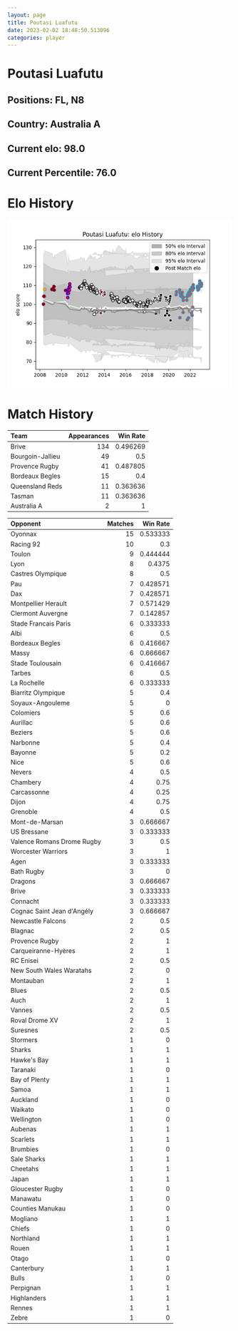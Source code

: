 ```yaml
---  
layout: page  
title: Poutasi Luafutu  
date: 2023-02-02 18:48:50.513096  
categories: player  
---
```

# Poutasi Luafutu

## Positions: FL, N8

## Country: Australia A

## Current elo: 98.0

## Current Percentile: 76.0

# Elo History


![elo history](history_PoutasiLuafutu.png)
# Match History


| Team             |   Appearances |   Win Rate |
|:-----------------|--------------:|-----------:|
| Brive            |           134 |   0.496269 |
| Bourgoin-Jallieu |            49 |   0.5      |
| Provence Rugby   |            41 |   0.487805 |
| Bordeaux Begles  |            15 |   0.4      |
| Queensland Reds  |            11 |   0.363636 |
| Tasman           |            11 |   0.363636 |
| Australia A      |             2 |   1        |

| Opponent                   |   Matches |   Win Rate |
|:---------------------------|----------:|-----------:|
| Oyonnax                    |        15 |   0.533333 |
| Racing 92                  |        10 |   0.3      |
| Toulon                     |         9 |   0.444444 |
| Lyon                       |         8 |   0.4375   |
| Castres Olympique          |         8 |   0.5      |
| Pau                        |         7 |   0.428571 |
| Dax                        |         7 |   0.428571 |
| Montpellier Herault        |         7 |   0.571429 |
| Clermont Auvergne          |         7 |   0.142857 |
| Stade Francais Paris       |         6 |   0.333333 |
| Albi                       |         6 |   0.5      |
| Bordeaux Begles            |         6 |   0.416667 |
| Massy                      |         6 |   0.666667 |
| Stade Toulousain           |         6 |   0.416667 |
| Tarbes                     |         6 |   0.5      |
| La Rochelle                |         6 |   0.333333 |
| Biarritz Olympique         |         5 |   0.4      |
| Soyaux-Angouleme           |         5 |   0        |
| Colomiers                  |         5 |   0.6      |
| Aurillac                   |         5 |   0.6      |
| Beziers                    |         5 |   0.6      |
| Narbonne                   |         5 |   0.4      |
| Bayonne                    |         5 |   0.2      |
| Nice                       |         5 |   0.6      |
| Nevers                     |         4 |   0.5      |
| Chambery                   |         4 |   0.75     |
| Carcassonne                |         4 |   0.25     |
| Dijon                      |         4 |   0.75     |
| Grenoble                   |         4 |   0.5      |
| Mont-de-Marsan             |         3 |   0.666667 |
| US Bressane                |         3 |   0.333333 |
| Valence Romans Drome Rugby |         3 |   0.5      |
| Worcester Warriors         |         3 |   1        |
| Agen                       |         3 |   0.333333 |
| Bath Rugby                 |         3 |   0        |
| Dragons                    |         3 |   0.666667 |
| Brive                      |         3 |   0.333333 |
| Connacht                   |         3 |   0.333333 |
| Cognac Saint Jean d'Angély |         3 |   0.666667 |
| Newcastle Falcons          |         2 |   0.5      |
| Blagnac                    |         2 |   0.5      |
| Provence Rugby             |         2 |   1        |
| Carqueiranne-Hyères        |         2 |   1        |
| RC Enisei                  |         2 |   0.5      |
| New South Wales Waratahs   |         2 |   0        |
| Montauban                  |         2 |   1        |
| Blues                      |         2 |   0.5      |
| Auch                       |         2 |   1        |
| Vannes                     |         2 |   0.5      |
| Roval Drome XV             |         2 |   1        |
| Suresnes                   |         2 |   0.5      |
| Stormers                   |         1 |   0        |
| Sharks                     |         1 |   1        |
| Hawke's Bay                |         1 |   1        |
| Taranaki                   |         1 |   0        |
| Bay of Plenty              |         1 |   1        |
| Samoa                      |         1 |   1        |
| Auckland                   |         1 |   0        |
| Waikato                    |         1 |   0        |
| Wellington                 |         1 |   0        |
| Aubenas                    |         1 |   1        |
| Scarlets                   |         1 |   1        |
| Brumbies                   |         1 |   0        |
| Sale Sharks                |         1 |   1        |
| Cheetahs                   |         1 |   1        |
| Japan                      |         1 |   1        |
| Gloucester Rugby           |         1 |   0        |
| Manawatu                   |         1 |   0        |
| Counties Manukau           |         1 |   0        |
| Mogliano                   |         1 |   1        |
| Chiefs                     |         1 |   0        |
| Northland                  |         1 |   1        |
| Rouen                      |         1 |   1        |
| Otago                      |         1 |   0        |
| Canterbury                 |         1 |   1        |
| Bulls                      |         1 |   0        |
| Perpignan                  |         1 |   1        |
| Highlanders                |         1 |   1        |
| Rennes                     |         1 |   1        |
| Zebre                      |         1 |   0        |